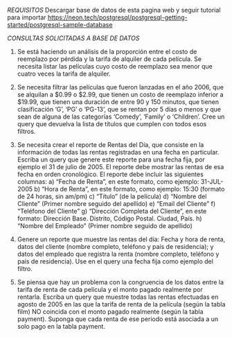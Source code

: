 *REQUISITOS*
Descargar base de datos de esta pagina web y seguir tutorial para importar
https://neon.tech/postgresql/postgresql-getting-started/postgresql-sample-database

*CONSULTAS SOLICITADAS A BASE DE DATOS*

1.	Se está haciendo un análisis de la proporción entre el costo de reemplazo por pérdida y la tarifa de alquiler de cada película. Se necesita listar las películas cuyo costo de reemplazo sea menor que cuatro veces la tarifa de alquiler.

2.	Se necesita filtrar las películas que fueron lanzadas en el año 2006, que se alquilan a $0.99 o $2.99, que tienen un costo de reemplazo inferior a $19.99, que tienen una duración de entre 90 y 150 minutos, que tienen clasificación ‘G’, ‘PG’ o ‘PG-13’, que se rentan por 5 días o menos y que sean de alguna de las categorías ‘Comedy’, ‘Family’ o ‘Children’. Cree un query que devuelva la lista de títulos que cumplen con todos esos filtros.

3.	Se necesita crear el reporte de Rentas del Día, que consiste en la información de todas las rentas registradas en una fecha en particular. Escriba un query que genere este reporte para una fecha fija, por ejemplo el 31 de julio de 2005. El reporte debe mostrar las rentas de esa fecha en orden cronológico. El reporte debe incluir las siguientes columnas:
    a)	“Fecha de Renta”, en este formato, como ejemplo: 31-JUL-2005
    b)	“Hora de Renta”, en este formato, como ejemplo: 15:30 (formato de 24 horas, sin am/pm)
    c)	“Título” (de la película)
    d)	“Nombre del Cliente” (Primer nombre seguido del apellido)
    e)	“Email del Cliente”
    f)	“Teléfono del Cliente”
    g)	“Dirección Completa del Cliente”, en este formato: Dirección Base. Distrito, Código Postal. Ciudad, País. 
    h)	“Nombre del Empleado” (Primer nombre seguido de apellido)

4.	Genere un reporte que muestre las rentas del día: Fecha y hora de renta, datos del cliente (nombre completo, teléfono y país de residencia); y datos del empleado que registra la renta (nombre completo, teléfono y país de residencia). Use en el query una fecha fija como ejemplo del filtro.

5.	Se piensa que hay un problema con la congruencia de los datos entre la tarifa de renta de cada película y el monto pagado realmente por rentarla. Escriba un query que muestre todas las rentas efectuadas en agosto de 2005 en las que la tarifa de renta de la película (según la tabla film) NO coincida con el monto pagado realmente (según la tabla payment). Suponga que cada renta de ese periodo está asociada a un solo pago en la tabla payment.
